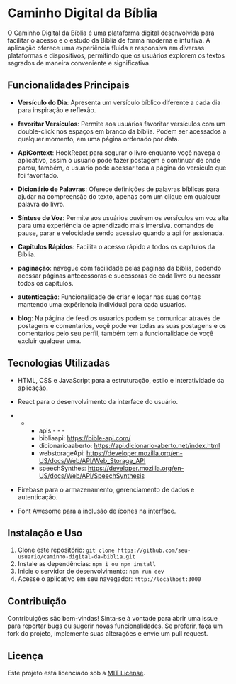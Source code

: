 # Caminho Digital da Bíblia

O Caminho Digital da Bíblia é uma plataforma digital desenvolvida para facilitar o acesso e o estudo da Bíblia de forma moderna e intuitiva. A aplicação oferece uma experiência fluida e responsiva em diversas plataformas e dispositivos, permitindo que os usuários explorem os textos sagrados de maneira conveniente e significativa.

## Funcionalidades Principais

- **Versículo do Dia**: Apresenta um versículo bíblico diferente a cada dia para inspiração e reflexão.
  
- **favoritar Versículos**: Permite aos usuários favoritar versículos com um double-click nos espaços em branco da biblia. Podem ser acessados a qualquer momento, em uma página ordenado por data.
  
- **ApiContext**: HookReact para segurar o livro enquanto voçê navega o aplicativo, assim o usuario pode fazer postagem e continuar de onde parou, também, o usuario pode acessar toda a página do versiculo que foi favoritado.
  
- **Dicionário de Palavras**: Oferece definições de palavras bíblicas para ajudar na compreensão do texto, apenas com um clique em qualquer palavra do livro.
  
- **Síntese de Voz**: Permite aos usuários ouvirem os versículos em voz alta para uma experiência de aprendizado mais imersiva. comandos de pause, parar e velocidade sendo acessivo quando a api for assionada.
  
- **Capítulos Rápidos**: Facilita o acesso rápido a todos os capítulos da Bíblia.
  
- **paginação**: navegue com facilidade pelas paginas da biblia, podendo acessar páginas antecessoras e sucessoras de cada livro ou acessar todos os capitulos.
  
- **autenticação**: Funcionalidade de criar e logar nas suas contas mantendo uma expêriencia individual para cada usuarios.
  
- **blog**: Na página de feed os usuarios podem se comunicar através de postagens e comentarios, voçê pode ver todas as suas postagens e os comentarios pelo seu perfil, também tem a funcionalidade de voçê excluir qualquer uma.

## Tecnologias Utilizadas

- HTML, CSS e JavaScript para a estruturação, estilo e interatividade da aplicação.
- React para o desenvolvimento da interface do usuário.
- - - apis - - -
    - bibliaapi: https://bible-api.com/
    - dicionarioaaberto: https://api.dicionario-aberto.net/index.html
    - webstorageApi: https://developer.mozilla.org/en-US/docs/Web/API/Web_Storage_API
    - speechSynthes: https://developer.mozilla.org/en-US/docs/Web/API/SpeechSynthesis
      
- Firebase para o armazenamento, gerenciamento de dados e autenticação.
- Font Awesome para a inclusão de ícones na interface.

## Instalação e Uso

1. Clone este repositório: `git clone https://github.com/seu-usuario/caminho-digital-da-biblia.git`
2. Instale as dependências: `npm i ou npm install`
3. Inicie o servidor de desenvolvimento: `npm run dev`
4. Acesse o aplicativo em seu navegador: `http://localhost:3000`

## Contribuição

Contribuições são bem-vindas! Sinta-se à vontade para abrir uma issue para reportar bugs ou sugerir novas funcionalidades. Se preferir, faça um fork do projeto, implemente suas alterações e envie um pull request.

## Licença

Este projeto está licenciado sob a [MIT License](https://opensource.org/licenses/MIT).
